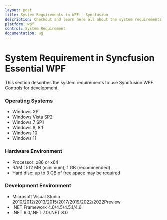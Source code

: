 ```yaml
---
layout: post
title: System Requirements in WPF - Syncfusion
description: Checkout and learn here all about the system requirements needed to use the Syncfusion WPF Components.
platform: wpf
control: System Requirement
documentation: ug
---
```

# System Requirement in Syncfusion Essential WPF

This section describes the system requirements to use Syncfusion WPF Controls for development.

### Operating Systems

* Windows XP
* Windows Vista SP2
* Windows 7 SP1
* Windows 8, 8.1
* Windows 10
* Windows 11


### Hardware Environment

* Processor: x86 or x64
* RAM : 512 MB (minimum), 1 GB (recommended)
* Hard disc: up to 3 GB of free space may be required

### Development Environment

* Microsoft Visual Studio 2010/2012/2013/2015/2017/2019/2022/2022Preview
* .NET Framework 4.0/4.5/4.5.1/4.6
* .NET 6.0/.NET 7.0/.NET 8.0